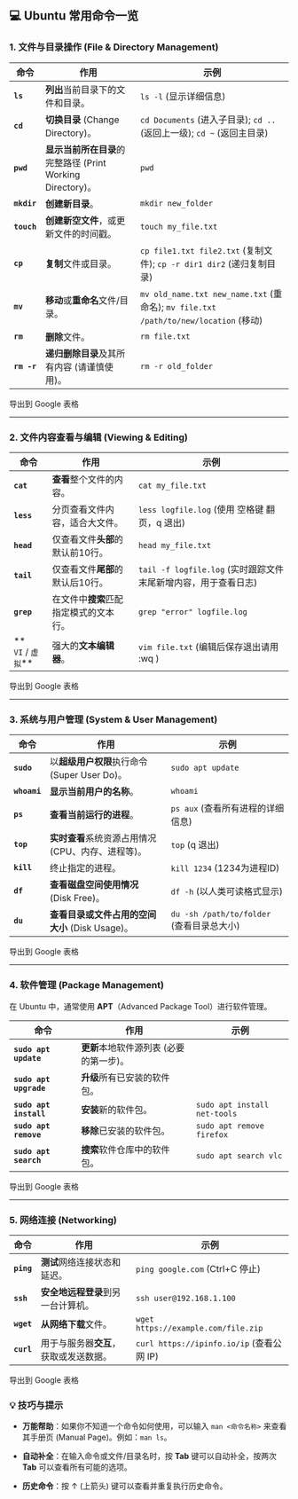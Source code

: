 ## 💻 Ubuntu 常用命令一览

### 1. 文件与目录操作 (File & Directory Management)

|命令|作用|示例|
|---|---|---|
|**`ls`**|**列出**当前目录下的文件和目录。|`ls -l` (显示详细信息)|
|**`cd`**|**切换目录** (Change Directory)。|`cd Documents` (进入子目录); `cd ..` (返回上一级); `cd ~` (返回主目录)|
|**`pwd`**|**显示当前所在目录**的完整路径 (Print Working Directory)。|`pwd`|
|**`mkdir`**|**创建新目录**。|`mkdir new_folder`|
|**`touch`**|**创建新空文件**，或更新文件的时间戳。|`touch my_file.txt`|
|**`cp`**|**复制**文件或目录。|`cp file1.txt file2.txt` (复制文件); `cp -r dir1 dir2` (递归复制目录)|
|**`mv`**|**移动**或**重命名**文件/目录。|`mv old_name.txt new_name.txt` (重命名); `mv file.txt /path/to/new/location` (移动)|
|**`rm`**|**删除**文件。|`rm file.txt`|
|**`rm -r`**|**递归删除目录**及其所有内容 (请谨慎使用)。|`rm -r old_folder`|

导出到 Google 表格

---

### 2. 文件内容查看与编辑 (Viewing & Editing)

|命令|作用|示例|
|---|---|---|
|**`cat`**|**查看**整个文件的内容。|`cat my_file.txt`|
|**`less`**|分页查看文件内容，适合大文件。|`less logfile.log` (使用 空格键 翻页，q 退出)|
|**`head`**|仅查看文件**头部**的默认前10行。|`head my_file.txt`|
|**`tail`**|仅查看文件**尾部**的默认后10行。|`tail -f logfile.log` (实时跟踪文件末尾新增内容，用于查看日志)|
|**`grep`**|在文件中**搜索**匹配指定模式的文本行。|`grep "error" logfile.log`|
|**  <br>`VI` / `虚拟`**|强大的**文本编辑器**。|`vim file.txt` (编辑后保存退出请用 :wq )|

导出到 Google 表格

---

### 3. 系统与用户管理 (System & User Management)

|命令|作用|示例|
|---|---|---|
|**`sudo`**|以**超级用户权限**执行命令 (Super User Do)。|`sudo apt update`|
|**`whoami`**|**显示当前用户的名称**。|`whoami`|
|**`ps`**|**查看当前运行的进程**。|`ps aux` (查看所有进程的详细信息)|
|**`top`**|**实时查看**系统资源占用情况 (CPU、内存、进程等)。|`top` (q 退出)|
|**`kill`**|终止指定的进程。|`kill 1234` (1234为进程ID)|
|**`df`**|**查看磁盘空间使用情况** (Disk Free)。|`df -h` (以人类可读格式显示)|
|**`du`**|**查看目录或文件占用的空间大小** (Disk Usage)。|`du -sh /path/to/folder` (查看目录总大小)|

导出到 Google 表格

---

### 4. 软件管理 (Package Management)

在 Ubuntu 中，通常使用 **APT**（Advanced Package Tool）进行软件管理。

|命令|作用|示例|
|---|---|---|
|**`sudo apt update`**|**更新**本地软件源列表 (必要的第一步)。||
|**`sudo apt upgrade`**|**升级**所有已安装的软件包。||
|**`sudo apt install`**|**安装**新的软件包。|`sudo apt install net-tools`|
|**`sudo apt remove`**|**移除**已安装的软件包。|`sudo apt remove firefox`|
|**`sudo apt search`**|**搜索**软件仓库中的软件包。|`sudo apt search vlc`|

导出到 Google 表格

---

### 5. 网络连接 (Networking)

|命令|作用|示例|
|---|---|---|
|**`ping`**|**测试**网络连接状态和延迟。|`ping google.com` (Ctrl+C 停止)|
|**`ssh`**|**安全地远程登录**到另一台计算机。|`ssh user@192.168.1.100`|
|**`wget`**|**从网络下载**文件。|`wget https://example.com/file.zip`|
|**`curl`**|用于与服务器**交互**，获取或发送数据。|`curl https://ipinfo.io/ip` (查看公网 IP)|

导出到 Google 表格

### 💡 技巧与提示

- **万能帮助**：如果你不知道一个命令如何使用，可以输入 `man <命令名称>` 来查看其手册页 (Manual Page)。例如：`man ls`。
    
- **自动补全**：在输入命令或文件/目录名时，按 **Tab** 键可以自动补全，按两次 **Tab** 可以查看所有可能的选项。
    
- **历史命令**：按 ↑ (上箭头) 键可以查看并重复执行历史命令。